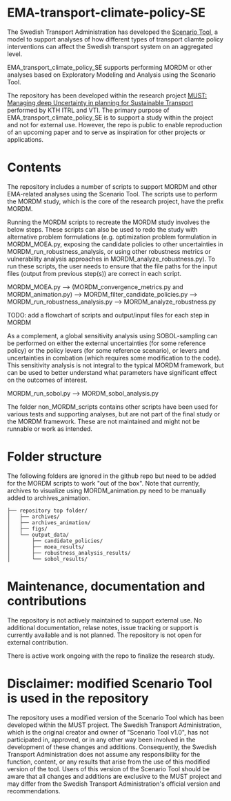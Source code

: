 # EMA-transport-climate-policy-SE
The Swedish Transport Administration has developed the [Scenario Tool](https://bransch.trafikverket.se/tjanster/system-och-verktyg/Prognos--och-analysverktyg/scenarioverktyget-for-styrmedelsanalyser/), a model to support analyses of how different types of transport cliamte policy interventions can affect the Swedish transport system on an aggregated level.

EMA_transport_climate_policy_SE supports performing MORDM or other analyses based on Exploratory Modeling and Analysis using the Scenario Tool. 

The repository has been developed within the research project [MUST: Managing deep Uncertainty in planning for Sustainable Transport](https://www.itrl.kth.se/research/ongoingprojects/must-1.1146492) performed by KTH ITRL and VTI. The primary purpose of EMA_transport_climate_policy_SE is to support a study within the project and not for external use. However, the repo is public  to enable reproduction of an upcoming paper and to serve as inspiration for other projects or applications.

# Contents
The repository includes a number of scripts to support MORDM and other EMA-related analyses using the Scenario Tool. The scripts use to perform the MORDM study, which is the core of the research project, have the prefix MORDM. 

Running the MORDM scripts to recreate the MORDM study involves the below steps. These scripts can also be used to redo the study with alternative problem formulations (e.g. optimization problem formulation in MORDM_MOEA.py, exposing the candidate policies to other uncertainties in MORDM_run_robustness_analysis, or using other robustness metrics or vulnerability analysis approaches in MORDM_analyze_robustness.py). To run these scripts, the user needs to ensure that the file paths for the input files (output from previous step(s)) are correct in each script. 

MORDM_MOEA.py --> (MORDM_convergence_metrics.py and MORDM_animation.py) --> MORDM_filter_candidate_policies.py --> MORDM_run_robustness_analysis.py --> MORDM_analyze_robustness.py

TODO: add a flowchart of scripts and output/input files for each step in MORDM

As a complement, a global sensitivity analysis using SOBOL-sampling can be performed on either the external uncertainties (for some reference policy) or the policy levers (for some reference scenario), or levers and uncertainties in combation (which requires some modification to the code). This sensitivity analysis is not integral to the typical MORDM framework, but can be used to better understand what parameters have significant effect on the outcomes of interest.

MORDM_run_sobol.py --> MORDM_sobol_analysis.py

The folder non_MORDM_scripts contains other scripts have been used for various tests and supporting analyses, but are not part of the final study or the MORDM framework. These are not maintained and might not be runnable or work as intended.

# Folder structure
The following folders are ignored in the github repo but need to be added for the MORDM scripts to work "out of the box". Note that currently, archives to visualize using MORDM_animation.py need to be manually added to archives_animation.
```
├── repository top folder/
│   ├── archives/
│   ├── archives_animation/
│   ├── figs/
│   └── output_data/
│       ├── candidate_policies/
│       ├── moea_results/
│       ├── robustness_analysis_results/
│       └── sobol_results/
```
# Maintenance, documentation and contributions

The repository is not actively maintained to support external use. No additional documentation, relase notes, issue tracking or support is currently available and is not planned. The repository is not open for external contribution. 

There is active work ongoing with the repo to finalize the research study.

# Disclaimer: modified Scenario Tool is used in the repository
The repository uses a modified version of the Scenario Tool which has been developed within the MUST project. The Swedish Transport Administration, which is the original creator and owner of "Scenario Tool v1.0", has not participated in, approved, or in any other way been involved in the development of these changes and additions. Consequently, the Swedish Transport Administration does not assume any responsibility for the function, content, or any results that arise from the use of this modified version of the tool. Users of this version of the Scenario Tool should be aware that all changes and additions are exclusive to the MUST project and may differ from the Swedish Transport Administration's official version and recommendations.  

